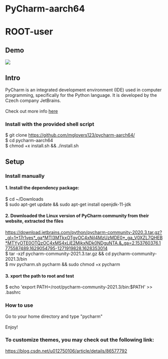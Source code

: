 # PyCharm-aarch64
# ROOT-user
## Demo

![](demo.png)

## Intro

PyCharm is an integrated development environment (IDE) used in computer programming, specifically for the Python language. It is developed by the Czech company JetBrains. \
 \
 Check out more info [here](https://www.jetbrains.com/pycharm/)

### Install with the provided shell script
$ git clone https://github.com/mglovers123/pycharm-aarch64/ \
$ cd pycharm-aarch64 \
$ chmod +x install.sh && ./install.sh

## Setup 

### Install manually

#### 1. Install the dependency package:

$ cd ~/Downloads \
$ sudo apt-get update && sudo apt-get install openjdk-11-jdk

#### 2. Downloaded the Linux version of PyCharm community from their website, extracted the files

https://download.jetbrains.com/python/pycharm-community-2020.3.tar.gz?_gl=1*17r1ves*_ga*MTI3MTkxOTgyOC4xNjI4MzUzMDE0*_ga_V0XZL7QHEB*MTYyOTE0OTQzOC4xMS4xLjE2MjkxNDk0NDguNTA.&_ga=2.153760376.1775587489.1629054795-1271919828.1628353014
 \
$ tar -xzf pycharm-community-2021.3.tar.gz && cd pycharm-community-2021.3/bin \
$ mv pycharm.sh pycharm && sudo chmod +x pycharm

#### 3. xport the path to root and test

$ echo 'export PATH=/root/pycharm-community-2021.3/bin:$PATH' >> .bashrc
 
### How to use

Go to your home directory and type "pycharm" \
 \
Enjoy!

### To customize themes, you may check out the following link:

https://blog.csdn.net/u012750106/article/details/86577792
